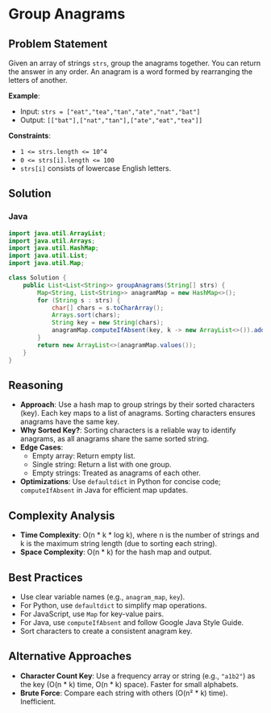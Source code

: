 # Group Anagrams

## Problem Statement
Given an array of strings `strs`, group the anagrams together. You can return the answer in any order. An anagram is a word formed by rearranging the letters of another.

**Example**:
- Input: `strs = ["eat","tea","tan","ate","nat","bat"]`
- Output: `[["bat"],["nat","tan"],["ate","eat","tea"]]`

**Constraints**:
- `1 <= strs.length <= 10^4`
- `0 <= strs[i].length <= 100`
- `strs[i]` consists of lowercase English letters.

## Solution

### Java
```java
import java.util.ArrayList;
import java.util.Arrays;
import java.util.HashMap;
import java.util.List;
import java.util.Map;

class Solution {
    public List<List<String>> groupAnagrams(String[] strs) {
        Map<String, List<String>> anagramMap = new HashMap<>();
        for (String s : strs) {
            char[] chars = s.toCharArray();
            Arrays.sort(chars);
            String key = new String(chars);
            anagramMap.computeIfAbsent(key, k -> new ArrayList<>()).add(s);
        }
        return new ArrayList<>(anagramMap.values());
    }
}
```

## Reasoning
- **Approach**: Use a hash map to group strings by their sorted characters (key). Each key maps to a list of anagrams. Sorting characters ensures anagrams have the same key.
- **Why Sorted Key?**: Sorting characters is a reliable way to identify anagrams, as all anagrams share the same sorted string.
- **Edge Cases**:
  - Empty array: Return empty list.
  - Single string: Return a list with one group.
  - Empty strings: Treated as anagrams of each other.
- **Optimizations**: Use `defaultdict` in Python for concise code; `computeIfAbsent` in Java for efficient map updates.

## Complexity Analysis
- **Time Complexity**: O(n * k * log k), where n is the number of strings and k is the maximum string length (due to sorting each string).
- **Space Complexity**: O(n * k) for the hash map and output.

## Best Practices
- Use clear variable names (e.g., `anagram_map`, `key`).
- For Python, use `defaultdict` to simplify map operations.
- For JavaScript, use `Map` for key-value pairs.
- For Java, use `computeIfAbsent` and follow Google Java Style Guide.
- Sort characters to create a consistent anagram key.

## Alternative Approaches
- **Character Count Key**: Use a frequency array or string (e.g., `"a1b2"`) as the key (O(n * k) time, O(n * k) space). Faster for small alphabets.
- **Brute Force**: Compare each string with others (O(n² * k) time). Inefficient.